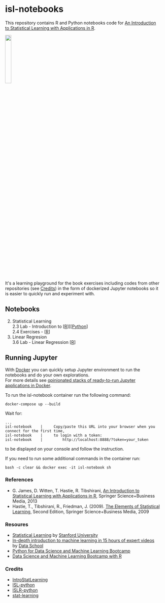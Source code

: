 # isl-notebooks
This repository contains R and Python notebooks code for [An Introduction to Statistical Learning with Applications in R](http://www-bcf.usc.edu/%7Egareth/ISL/).

<img src='http://www-bcf.usc.edu/%7Egareth/ISL/ISL%20Cover%202.jpg' width=20%>

It's a learning playground for the book exercises including codes from other repositories (see [Credits](#credits)) in the form of dockerized Jupyter notebooks so it is easier to quickly run and experiment with.

## Notebooks

2. Statistical Learning  
    2.3 Lab - Introduction to [[R](http://nbviewer.jupyter.org/github/jagin/isl-notebooks/blob/master/notebooks/R/2%20Statistical%20Learning/2.3%20Lab%20-%20Introduction%20to%20R.ipynb)][[[Python](http://nbviewer.jupyter.org/github/jagin/isl-notebooks/blob/master/notebooks/Python/2%20Statistical%20Learning/2.3%20Lab%20-%20Introduction%20to%20Python.ipynb)]  
    2.4 Exercises - [[R](http://nbviewer.jupyter.org/github/jagin/isl-notebooks/blob/master/notebooks/R/2%20Statistical%20Learning/2.4%20Exercises.ipynb)]  
3. Linear Regresion  
    3.6 Lab - Linear Regression [[R](http://nbviewer.jupyter.org/github/jagin/isl-notebooks/blob/master/notebooks/R/3%20Linear%20Regression/3.6%20Lab%20-%20Linear%20Regression.ipynb)]  

## Running Jupyter

With [Docker](https://www.docker.com/community-edition) you can quickly setup Jupyter environment to run the notebooks and do your own explorations.  
For more details see [opinionated stacks of ready-to-run Jupyter applications in Docker](https://github.com/jupyter/docker-stacks).

To run the isl-notebook container run the following command:

```
docker-compose up --build
```

Wait for:

```
...
isl-notebook    |     Copy/paste this URL into your browser when you connect for the first time,
isl-notebook    |     to login with a token:
isl-notebook    |         http://localhost:8888/?token=your_token
```

to be displayed on your console and follow the instruction.

If you need to run some additional commands in the container run:

```
bash -c clear && docker exec -it isl-notebook sh

```

### References

- G. James, D. Witten, T. Hastie, R. Tibshirani, [An Introduction to Statistical Learning with Applications in R](http://www-bcf.usc.edu/%7Egareth/ISL/), Springer Science+Business Media, 2013
- Hastie, T., Tibshirani, R., Friedman, J. (2009). [The Elements of Statistical Learning](http://statweb.stanford.edu/%7tibs/ElemStatLearn/), Second Edition, Springer Science+Business Media, 2009

### Resoures

- [Statistical Learning](https://lagunita.stanford.edu/courses/HumanitiesSciences/StatLearning/Winter2016/about) by [Stanford University](http://www.stanford.edu/)
- [In-depth introduction to machine learning in 15 hours of expert videos](http://www.dataschool.io/15-hours-of-expert-machine-learning-videos/) by [Data School](http://www.dataschool.io)
- [Python for Data Science and Machine Learning Bootcamp](https://www.udemy.com/python-for-data-science-and-machine-learning-bootcamp/learn/v4/overview)
- [Data Science and Machine Learning Bootcamp with R](https://www.udemy.com/data-science-and-machine-learning-bootcamp-with-r/learn/v4/overview)

### Credits

- [IntroStatLearning](https://github.com/ppaquay/IntroStatLearning)
- [ISL-python](https://github.com/emredjan/ISL-python)
- [ISLR-python](https://github.com/JWarmenhoven/ISLR-python)
- [stat-learning](https://github.com/asadoughi/stat-learning)